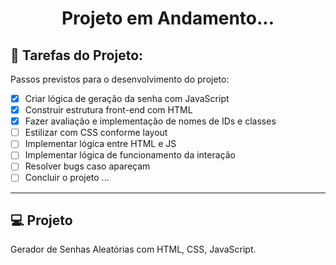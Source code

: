 <h1 align="center">Projeto em Andamento...</h1>

## 🚀 Tarefas do Projeto:

Passos previstos para o desenvolvimento do projeto:

- [x] Criar lógica de geração da senha com JavaScript
- [x] Construir estrutura front-end com HTML
- [x] Fazer avaliação e implementação de nomes de IDs e classes
- [ ] Estilizar com CSS conforme layout
- [ ] Implementar lógica entre HTML e JS
- [ ] Implementar lógica de funcionamento da interação
- [ ] Resolver bugs caso apareçam
- [ ] Concluir o projeto
...
---

## 💻 Projeto

Gerador de Senhas Aleatórias com HTML, CSS, JavaScript.


##
